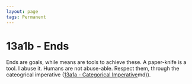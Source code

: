 ```yaml
---
layout: page
tags: Permanent 
---
```


# 13a1b - Ends

Ends are goals, while means are tools to achieve these. A paper-knife is a tool. I abuse it. Humans are not abuse-able. Respect them, through the cateogrical imperative ([13a1a - Categorical Imperative](13a1a%20-%20Categorical%20Imperative.md)md)).